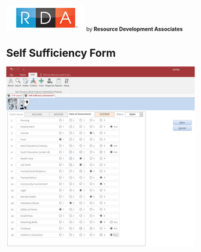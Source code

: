 ![RDA Logo](../img/RDA_transparent_210x70.png "RDA Logo") by **Resource Development Associates**

# Self Sufficiency Form

![Self Sufficiency Form](selfSufficiency.png "Self Sufficiency Form")
